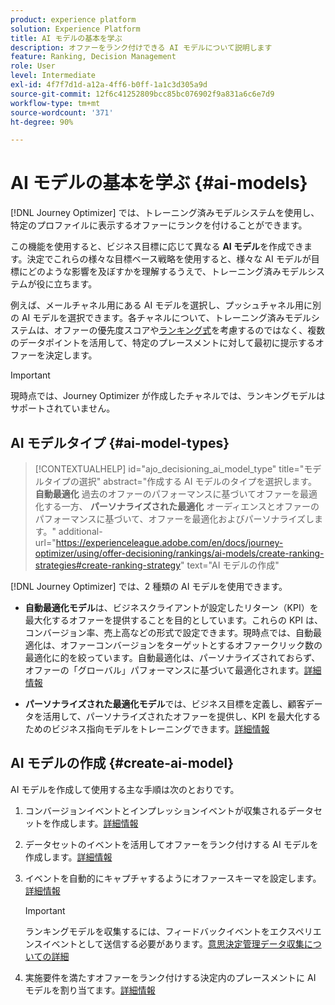 ```yaml
---
product: experience platform
solution: Experience Platform
title: AI モデルの基本を学ぶ
description: オファーをランク付けできる AI モデルについて説明します
feature: Ranking, Decision Management
role: User
level: Intermediate
exl-id: 4f7f7d1d-a12a-4ff6-b0ff-1a1c3d305a9d
source-git-commit: 12f6c41252809bcc85bc076902f9a831a6c6e7d9
workflow-type: tm+mt
source-wordcount: '371'
ht-degree: 90%

---
```


# AI モデルの基本を学ぶ {#ai-models}

[!DNL Journey Optimizer] では、トレーニング済みモデルシステムを使用し、特定のプロファイルに表示するオファーにランクを付けることができます。

この機能を使用すると、ビジネス目標に応じて異なる **AI モデル**&#x200B;を作成できます。決定でこれらの様々な目標ベース戦略を使用すると、様々な AI モデルが目標にどのような影響を及ぼすかを理解するうえで、トレーニング済みモデルシステムが役に立ちます。

例えば、メールチャネル用にある AI モデルを選択し、プッシュチャネル用に別の AI モデルを選択できます。各チャネルについて、トレーニング済みモデルシステムは、オファーの優先度スコアや[ランキング式](create-ranking-formulas.md)を考慮するのではなく、複数のデータポイントを活用して、特定のプレースメントに対して最初に提示するオファーを決定します。

>[!IMPORTANT]
>
>現時点では、Journey Optimizer が作成したチャネルでは、ランキングモデルはサポートされていません。

## AI モデルタイプ {#ai-model-types}

>[!CONTEXTUALHELP]
>id="ajo_decisioning_ai_model_type"
>title="モデルタイプの選択"
>abstract="作成する AI モデルのタイプを選択します。 **自動最適化** 過去のオファーのパフォーマンスに基づいてオファーを最適化する一方、 **パーソナライズされた最適化** オーディエンスとオファーのパフォーマンスに基づいて、オファーを最適化およびパーソナライズします。"
>additional-url="https://experienceleague.adobe.com/en/docs/journey-optimizer/using/offer-decisioning/rankings/ai-models/create-ranking-strategies#create-ranking-strategy" text="AI モデルの作成"

[!DNL Journey Optimizer] では、2 種類の AI モデルを使用できます。

* **自動最適化モデル**&#x200B;は、ビジネスクライアントが設定したリターン（KPI）を最大化するオファーを提供することを目的としています。これらの KPI は、コンバージョン率、売上高などの形式で設定できます。現時点では、自動最適化は、オファーコンバージョンをターゲットとするオファークリック数の最適化に的を絞っています。自動最適化は、パーソナライズされておらず、オファーの「グローバル」パフォーマンスに基づいて最適化されます。[詳細情報](auto-optimization-model.md)

* **パーソナライズされた最適化モデル**&#x200B;では、ビジネス目標を定義し、顧客データを活用して、パーソナライズされたオファーを提供し、KPI を最大化するためのビジネス指向モデルをトレーニングできます。[詳細情報](personalized-optimization-model.md)

## AI モデルの作成 {#create-ai-model}

AI モデルを作成して使用する主な手順は次のとおりです。

1. コンバージョンイベントとインプレッションイベントが収集されるデータセットを作成します。[詳細情報](../data-collection/create-dataset.md)

1. データセットのイベントを活用してオファーをランク付けする AI モデルを作成します。[詳細情報](create-ranking-strategies.md)

1. イベントを自動的にキャプチャするようにオファースキーマを設定します。[詳細情報](../data-collection/schema-requirement.md)

   >[!IMPORTANT]
   >
   >ランキングモデルを収集するには、フィードバックイベントをエクスペリエンスイベントとして送信する必要があります。[意思決定管理データ収集についての詳細](../data-collection/data-collection.md)

1. 実施要件を満たすオファーをランク付けする決定内のプレースメントに AI モデルを割り当てます。[詳細情報](../offer-activities/configure-offer-selection.md)
